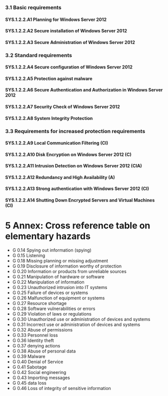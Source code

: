 ### 3.1 Basic requirements
#### SYS.1.2.2.A1 Planning for Windows Server 2012
#### SYS.1.2.2.A2 Secure installation of Windows Server 2012
#### SYS.1.2.2.A3 Secure Administration of Windows Server 2012
### 3.2 Standard requirements
#### SYS.1.2.2.A4 Secure configuration of Windows Server 2012
#### SYS.1.2.2.A5 Protection against malware
#### SYS.1.2.2.A6 Secure Authentication and Authorization in Windows Server 2012
#### SYS.1.2.2.A7 Security Check of Windows Server 2012
#### SYS.1.2.2.A8 System Integrity Protection
### 3.3 Requirements for increased protection requirements
#### SYS.1.2.2.A9 Local Communication Filtering (CI)
#### SYS.1.2.2.A10 Disk Encryption on Windows Server 2012 (C)
#### SYS.1.2.2.A11 Intrusion Detection on Windows Server 2012 (CIA)
#### SYS.1.2.2.A12 Redundancy and High Availability (A)
#### SYS.1.2.2.A13 Strong authentication with Windows Server 2012 (CI)
#### SYS.1.2.2.A14 Shutting Down Encrypted Servers and Virtual Machines (CI)
# 5 Annex: Cross reference table on elementary hazards
* G 0.14 Spying out information (spying)
* G 0.15 Listening
* G 0.18 Missing planning or missing adjustment
* G 0.19 Disclosure of information worthy of protection
* G 0.20 Information or products from unreliable sources
* G 0.21 Manipulation of hardware or software
* G 0.22 Manipulation of information
* G 0.23 Unauthorized intrusion into IT systems
* G 0.25 Failure of devices or systems
* G 0.26 Malfunction of equipment or systems
* G 0.27 Resource shortage
* G 0.28 Software vulnerabilities or errors
* G 0.29 Violation of laws or regulations
* G 0.30 Unauthorized use or administration of devices and systems
* G 0.31 Incorrect use or administration of devices and systems
* G 0.32 Abuse of permissions
* G 0.33 Personnel loss
* G 0.36 Identity theft
* G 0.37 denying actions
* G 0.38 Abuse of personal data
* G 0.39 Malware
* G 0.40 Denial of Service
* G 0.41 Sabotage
* G 0.42 Social engineering
* G 0.43 Importing messages
* G 0.45 data loss
* G 0.46 Loss of integrity of sensitive information

